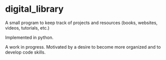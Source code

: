 # digital_library
A small program to keep track of projects and resources (books, websites, videos, tutorials, etc.)

Implemented in python.


A work in progress.  Motivated by a desire to become more organized and to develop code skills.
